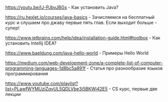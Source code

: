 https://youtu.be/IJ-PJbvJBGs - Как установить Java?

https://ru.hexlet.io/courses/java-basics - Зачисляемся на бесплатный курс и слушаем про джаву первые пять глав. Если выходит больше - супер!

https://www.jetbrains.com/help/idea/installation-guide.html#toolbox - Как установить Intellij IDEA?

https://www.baeldung.com/java-hello-world - Примеры Hello World

https://medium.com/web-development-zone/a-complete-list-of-computer-programming-languages-1d8bc5a891f - Статья про разнообразие языков программирования

https://www.youtube.com/playlist?list=PLawfWYMUziZqyUL5QDLVbe3j5BKWj42E5 - CS курс, первые две лекции